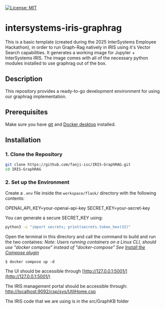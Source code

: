 [![License: MIT](https://img.shields.io/badge/License-MIT-blue.svg?style=flat&logo=AdGuard)](LICENSE)
# intersystems-iris-graphrag
This is a basic template (created during the 2025 InterSystems Employee Hackathon), in order to run Graph-Rag natively in IRIS using it's Vector Search capabilities. It generates a working image for Jupyter + InterSystems IRIS. The image comes with all of the necessary python modules installed to use graphrag out of the box.


## Description
This repository provides a ready-to-go development environment for using our graphrag implementation.

## Prerequisites
Make sure you have [git](https://git-scm.com/book/en/v2/Getting-Started-Installing-Git) and [Docker desktop](https://www.docker.com/products/docker-desktop) installed.

## Installation

### 1. Clone the Repository

```bash
git clone https://github.com/fanji-isc/IRIS-GraphRAG.git
cd IRIS-GraphRAG
```

### 2. Set up the Environment


Create a `.env` file inside the `workspace/flask/` directory with the following contents:


OPENAI_API_KEY=your-openai-api-key
SECRET_KEY=your-secret-key


You can generate a secure SECRET_KEY using:

```bash
python3 -c "import secrets; print(secrets.token_hex(32)"
```

Open the terminal in this directory and call the command to build and run the two containes:
*Note: Users running containers on a Linux CLI, should use "docker compose" instead of "docker-compose"*
*See [Install the Compose plugin](https://docs.docker.com/compose/install/linux/)*


```
$ docker compose up -d
```
The UI should be accessible through [http://127.0.0.1:5001/](http://127.0.0.1:5001/)


The IRIS management portal should be accessible through: [http://localhost:9092/csp/sys/UtilHome.csp](http://localhost:9092/csp/sys/UtilHome.csp)

The IRIS code that we are using is in the src/GraphKB folder